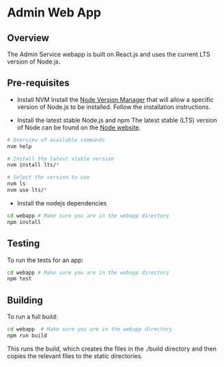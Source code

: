 # Admin Web App

## Overview
The Admin Service webapp is built on React.js and uses the current LTS version of Node.js.

## Pre-requisites
- Install NVM
Install the [Node Version Manager](https://github.com/creationix/nvm) that will allow a specific
version of Node.js to be installed. Follow the installation instructions.

- Install the latest stable Node.js and npm
The latest stable (LTS) version of Node can be found on the [Node website](nodejs.org).
```bash
# Overview of available commands
nvm help

# Install the latest stable version
nvm install lts/*

# Select the version to use
nvm ls
nvm use lts/*
```

- Install the nodejs dependencies
```bash
cd webapp # Make sure you are in the webapp directory
npm install
```

## Testing
To run the tests for an app:
```bash
cd webapp # Make sure you are in the webapp directory
npm test
```

## Building
To run a full build:
```bash
cd webapp  # Make sure you are in the webapp directory
npm run build
```

This runs the build, which creates the files in the ./build directory and then copies the
relevant files to the static directories.
